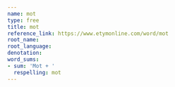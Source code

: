 ```yaml
---
name: mot
type: free
title: mot
reference_link: https://www.etymonline.com/word/mot
root_name: 
root_language: 
denotation: 
word_sums:
- sum: 'Mot + '
  respelling: mot
---
```

